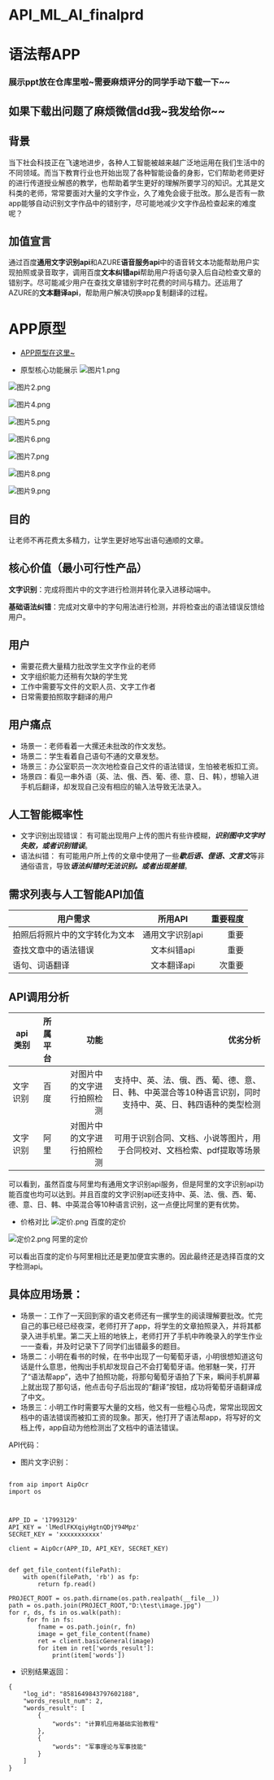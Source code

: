 # API_ML_AI_finalprd
# 语法帮APP
### 展示ppt放在仓库里啦~需要麻烦评分的同学手动下载一下~~
如果下载出问题了麻烦微信dd我~我发给你~~
---

## 背景
当下社会科技正在飞速地进步，各种人工智能被越来越广泛地运用在我们生活中的不同领域。而当下教育行业也开始出现了各种智能设备的身影，它们帮助老师更好的进行传道授业解惑的教学，也帮助着学生更好的理解所要学习的知识。尤其是文科类的老师，常常要面对大量的文字作业，久了难免会疲于批改。那么是否有一款app能够自动识别文字作品中的错别字，尽可能地减少文字作品检查起来的难度呢？
## 加值宣言
通过百度**通用文字识别api**和AZURE**语音服务api**中的语音转文本功能帮助用户实现拍照或录音取字，调用百度**文本纠错api**帮助用户将语句录入后自动检查文章的错别字。尽可能减少用户在查找文章错别字时花费的时间与精力。还运用了AZURE的**文本翻译api**，帮助用户解决切换app复制翻译的过程。

# APP原型
- [APP原型在这里~](http://nfunm018.gitee.io/api_final)


- 原型核心功能展示
![图片1.png](https://upload-images.jianshu.io/upload_images/9467429-426cff775a83dffa.png?imageMogr2/auto-orient/strip%7CimageView2/2/w/1240)

![图片2.png](https://upload-images.jianshu.io/upload_images/9467429-b8a3f4e647989e9b.png?imageMogr2/auto-orient/strip%7CimageView2/2/w/1240)

![图片4.png](https://upload-images.jianshu.io/upload_images/9467429-701028211eeb282a.png?imageMogr2/auto-orient/strip%7CimageView2/2/w/1240)

![图片5.png](https://upload-images.jianshu.io/upload_images/9467429-445fe1a219ce636c.png?imageMogr2/auto-orient/strip%7CimageView2/2/w/1240)

![图片6.png](https://upload-images.jianshu.io/upload_images/9467429-a140e698c77129bf.png?imageMogr2/auto-orient/strip%7CimageView2/2/w/1240)

![图片7.png](https://upload-images.jianshu.io/upload_images/9467429-0c7046a70e2ad24a.png?imageMogr2/auto-orient/strip%7CimageView2/2/w/1240)

![图片8.png](https://upload-images.jianshu.io/upload_images/9467429-7233f8129614e2fd.png?imageMogr2/auto-orient/strip%7CimageView2/2/w/1240)

![图片9.png](https://upload-images.jianshu.io/upload_images/9467429-36950457b11b4db4.png?imageMogr2/auto-orient/strip%7CimageView2/2/w/1240)


## 目的
让老师不再花费太多精力，让学生更好地写出语句通顺的文章。
## 核心价值（最小可行性产品）

**文字识别**：完成将图片中的文字进行检测并转化录入进移动端中。

**基础语法纠错**：完成对文章中的字句用法进行检测，并将检查出的语法错误反馈给用户。
## 用户
- 需要花费大量精力批改学生文字作业的老师
- 文字组织能力还稍有欠缺的学生党
- 工作中需要写文件的文职人员、文字工作者
- 日常需要拍照取字翻译的用户
## 用户痛点
- 场景一：老师看着一大摞还未批改的作文发愁。
- 场景二：学生看着自己语句不通的文章发愁。
- 场景三：办公室职员一次次地检查自己文件的语法错误，生怕被老板扣工资。
- 场景四：看见一串外语（英、法、俄、西、葡、德、意、日、韩），想输入进手机后翻译，却发现自己没有相应的输入法导致无法录入。
## 人工智能概率性
- 文字识别出现错误：
有可能出现用户上传的图片有些许模糊，***识别图中文字时失败，或者识别错误***。
- 语法纠错：
有可能用户所上传的文章中使用了一些***歇后语、俚语、文言文***等非通俗语言，导致***语法纠错时无法识别。或者出现差错***。
## 需求列表与人工智能API加值
用户需求|所用API|重要程度
---|:--:|---:
拍照后将照片中的文字转化为文本|通用文字识别api|重要
查找文章中的语法错误|文本纠错api|重要
语句、词语翻译|文本翻译api|次重要



## API调用分析
api类别|所属平台|功能|优劣分析
---|:--:|---:|---:
文字识别|百度|对图片中的文字进行拍照检测|支持中、英、法、俄、西、葡、德、意、日、韩、中英混合等10种语言识别，同时支持中、英、日、韩四语种的类型检测
文字识别|阿里|对图片中的文字进行拍照检测|可用于识别合同、文档、小说等图片，用于合同校对、文档检索、pdf提取等场景

可以看到，虽然百度与阿里均有通用文字识别api服务，但是阿里的文字识别api功能百度也均可以达到。并且百度的文字识别api还支持中、英、法、俄、西、葡、德、意、日、韩、中英混合等10种语言识别，这一点便比阿里的更有优势。

- 价格对比
![定价.png](https://upload-images.jianshu.io/upload_images/9467429-7145860bd64d97b4.png?imageMogr2/auto-orient/strip%7CimageView2/2/w/1240)
百度的定价

![定价2.png](https://upload-images.jianshu.io/upload_images/9467429-9acff30093cc903d.png?imageMogr2/auto-orient/strip%7CimageView2/2/w/1240)
阿里的定价

可以看出百度的定价与阿里相比还是更加便宜实惠的。因此最终还是选择百度的文字检测api。



## 具体应用场景：
- 场景一：工作了一天回到家的语文老师还有一摞学生的阅读理解要批改。忙完自己的事已经已经夜深，老师打开了app，将学生的文章拍照录入，并将其都录入进手机里。第二天上班的地铁上，老师打开了手机中昨晚录入的学生作业一一查看，并及时记录下了同学们出错最多的题目。
- 场景二：小明在看书的时候，在书中出现了一句葡萄牙语，小明很想知道这句话是什么意思，他掏出手机却发现自己不会打葡萄牙语。他邪魅一笑，打开了“语法帮app”，选中了拍照功能，将那句葡萄牙语拍了下来，瞬间手机屏幕上就出现了那句话，他点击句子后出现的“翻译”按钮，成功将葡萄牙语翻译成了中文。
- 场景三：小明工作时需要写大量的文档，他又有一些粗心马虎，常常出现因文档中的语法错误而被扣工资的现象。那天，他打开了语法帮app，将写好的文档上传，app自动为他检测出了文档中的语法错误。

API代码：
- 图片文字识别：

```

from aip import AipOcr
import os



APP_ID = '17993129'
API_KEY = 'lMedlFKXqiyHgtnQDjY94Mpz'
SECRET_KEY = 'xxxxxxxxxxx'

client = AipOcr(APP_ID, API_KEY, SECRET_KEY)


def get_file_content(filePath):
    with open(filePath, 'rb') as fp:
        return fp.read()

PROJECT_ROOT = os.path.dirname(os.path.realpath(__file__))
path = os.path.join(PROJECT_ROOT,"‪D:\test\image.jpg")
for r, ds, fs in os.walk(path):
     for fn in fs:
        fname = os.path.join(r, fn)
        image = get_file_content(fname)
        ret = client.basicGeneral(image)
        for item in ret['words_result']:
            print(item['words'])
```
- 识别结果返回：
```
{
	"log_id": "8581649843797602188",
	"words_result_num": 2,
	"words_result": [
		{
			"words": "计算机应用基础实验教程"
		},
		{
			"words": "军事理论与军事技能"
		}
	]
}
```

